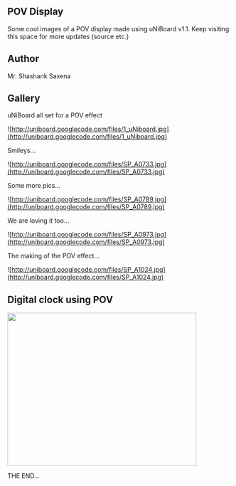 ## POV Display ##
Some cool images of a POV display made using uNiBoard v1.1. Keep visiting this space for more updates (source etc.)


## Author ##
Mr. Shashank Saxena

## Gallery ##

uNiBoard all set for a POV effect

![http://uniboard.googlecode.com/files/1_uNiboard.jpg](http://uniboard.googlecode.com/files/1_uNiboard.jpg)

Smileys...

![http://uniboard.googlecode.com/files/SP_A0733.jpg](http://uniboard.googlecode.com/files/SP_A0733.jpg)

Some more pics...

![http://uniboard.googlecode.com/files/SP_A0789.jpg](http://uniboard.googlecode.com/files/SP_A0789.jpg)

We are loving it too...

![http://uniboard.googlecode.com/files/SP_A0973.jpg](http://uniboard.googlecode.com/files/SP_A0973.jpg)

The making of the POV effect...

![http://uniboard.googlecode.com/files/SP_A1024.jpg](http://uniboard.googlecode.com/files/SP_A1024.jpg)

## Digital clock using POV ##

<a href='http://www.youtube.com/watch?feature=player_embedded&v=ZoGXpkwYyMM' target='_blank'><img src='http://img.youtube.com/vi/ZoGXpkwYyMM/0.jpg' width='425' height=344 /></a>


THE END...